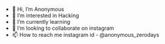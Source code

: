 - 👋 Hi, I’m Anonymous 
- 👀 I’m interested in Hacking
- 🌱 I’m currently learning 
- 💞️ I’m looking to collaborate on instagram
- 📫 How to reach me instagram id - @anonymous_zerodays

<!---
 Anonymous is a ✨ special ✨ repository because its `README.md` (this file) appears on your GitHub profile.
You can click the Preview link to take a look at your changes.
--->
